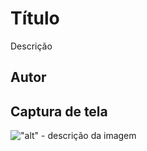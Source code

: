 # Título
Descrição
## Autor
## Captura de tela
!["alt" - descrição da imagem](https://github.com/professorjosedeassis/2EMIA/blob/main/img/capturesm.png)
